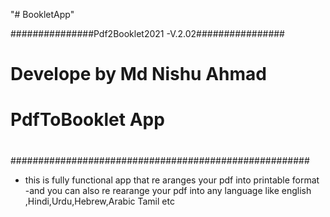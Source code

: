 "# BookletApp" 

###############Pdf2Booklet2021 -V.2.02################
#	       Develope by Md Nishu Ahmad                #
#             PdfToBooklet App                  
#                                                    #
######################################################
- this is fully functional app that re aranges your pdf into printable format
-and you can also re rearange your pdf into any language like english ,Hindi,Urdu,Hebrew,Arabic Tamil etc
